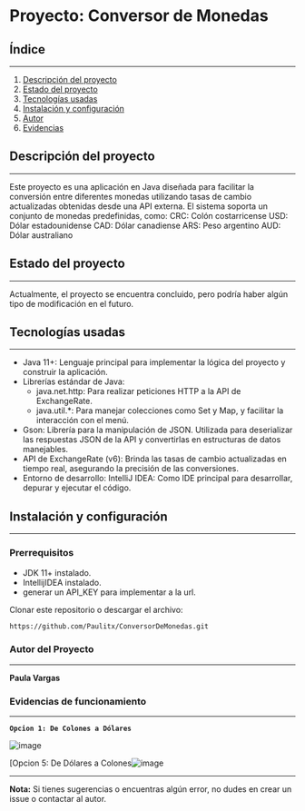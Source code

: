# Proyecto: Conversor de Monedas


## Índice
---
1. [Descripción del proyecto](#descripción-del-proyecto)
2. [Estado del proyecto](#estado-del-proyecto)
3. [Tecnologías usadas](#tecnologías-usadas)
4. [Instalación y configuración](#instalación-y-configuración)
5. [Autor](#autor-del-proyecto)
6. [Evidencias](#evidencias-de-funcionamiento)


## Descripción del proyecto
---
Este proyecto es una aplicación en Java diseñada para facilitar la conversión entre diferentes monedas utilizando tasas de cambio actualizadas obtenidas desde una API externa.
El sistema soporta un conjunto de monedas predefinidas, como:
CRC: Colón costarricense
USD: Dólar estadounidense
CAD: Dólar canadiense
ARS: Peso argentino
AUD: Dólar australiano


## Estado del proyecto
---
Actualmente, el proyecto se encuentra concluido, pero podría haber algún tipo de modificación en el futuro.

## Tecnologías usadas
---
- Java 11+: Lenguaje principal para implementar la lógica del proyecto y construir la aplicación.
- Librerías estándar de Java:
  - java.net.http: Para realizar peticiones HTTP a la API de ExchangeRate.
  - java.util.*: Para manejar colecciones como Set y Map, y facilitar la interacción con el menú.
- Gson: Librería para la manipulación de JSON. Utilizada para deserializar las respuestas JSON de la API y convertirlas en estructuras de datos manejables.
- API de ExchangeRate (v6): Brinda las tasas de cambio actualizadas en tiempo real, asegurando la precisión de las conversiones.
- Entorno de desarrollo: IntelliJ IDEA: Como IDE principal para desarrollar, depurar y ejecutar el código.

## Instalación y configuración
---
### Prerrequisitos

- JDK 11+ instalado.
- IntellijIDEA instalado.
- generar un API_KEY para implementar a la url.

 Clonar este repositorio o descargar el archivo:
   ```bash
   https://github.com/Paulitx/ConversorDeMonedas.git
   ```
### Autor del Proyecto
---
**Paula Vargas**

### Evidencias de funcionamiento
---
**`Opcion 1: De Colones a Dólares`**

![image](https://github.com/user-attachments/assets/e7e30db6-4382-4072-995b-cd8f95fd0b03)

[Opcion 5: De Dólares a Colones![image](https://github.com/user-attachments/assets/05778e17-1458-4da4-823b-0f0ae6c9edd9)



---

**Nota:** Si tienes sugerencias o encuentras algún error, no dudes en crear un issue o contactar al autor.
